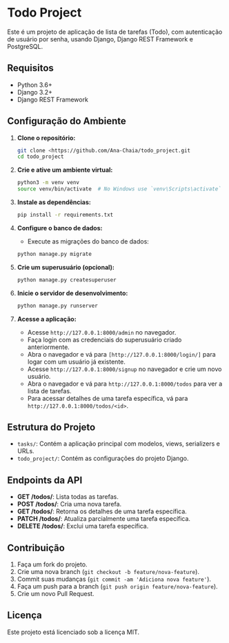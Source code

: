 # Todo Project

Este é um projeto de aplicação de lista de tarefas (Todo), 
com autenticação de usuário por senha, usando Django, Django REST Framework
e PostgreSQL.

## Requisitos
- Python 3.6+
- Django 3.2+
- Django REST Framework

## Configuração do Ambiente
1. **Clone o repositório:**

    ```bash
    git clone <https://github.com/Ana-Chaia/todo_project.git
    cd todo_project
    ```

2. **Crie e ative um ambiente virtual:**

    ```bash
    python3 -m venv venv
    source venv/bin/activate  # No Windows use `venv\Scripts\activate`
    ```

3. **Instale as dependências:**

    ```bash
    pip install -r requirements.txt
    ```

4. **Configure o banco de dados:**

    - Execute as migrações do banco de dados:

    ```bash
    python manage.py migrate
    ```

5. **Crie um superusuário (opcional):**

    ```bash
    python manage.py createsuperuser
    ```

6. **Inicie o servidor de desenvolvimento:**

    ```bash
    python manage.py runserver
    ```

7. **Acesse a aplicação:**

    - Acesse `http://127.0.0.1:8000/admin` no navegador.
    - Faça login com as credenciais do superusuário criado anteriormente.
    - Abra o navegador e vá para `[http://127.0.0.1:8000/login/]` para logar com um usuário já existente.
    - Acesse `http://127.0.0.1:8000/signup` no navegador e crie um novo usuário.
    - Abra o navegador e vá para `http://127.0.0.1:8000/todos` para ver a lista de tarefas.
    - Para acessar detalhes de uma tarefa específica, vá para `http://127.0.0.1:8000/todos/<id>`.

## Estrutura do Projeto

- `tasks/`: Contém a aplicação principal com modelos, views, serializers e URLs.
- `todo_project/`: Contém as configurações do projeto Django.

## Endpoints da API

- **GET /todos/**: Lista todas as tarefas.
- **POST /todos/**: Cria uma nova tarefa.
- **GET /todos/<id>**: Retorna os detalhes de uma tarefa específica.
- **PATCH /todos/<id>**: Atualiza parcialmente uma tarefa específica.
- **DELETE /todos/<id>**: Exclui uma tarefa específica.

## Contribuição

1. Faça um fork do projeto.
2. Crie uma nova branch (`git checkout -b feature/nova-feature`).
3. Commit suas mudanças (`git commit -am 'Adiciona nova feature'`).
4. Faça um push para a branch (`git push origin feature/nova-feature`).
5. Crie um novo Pull Request.

## Licença

Este projeto está licenciado sob a licença MIT.
